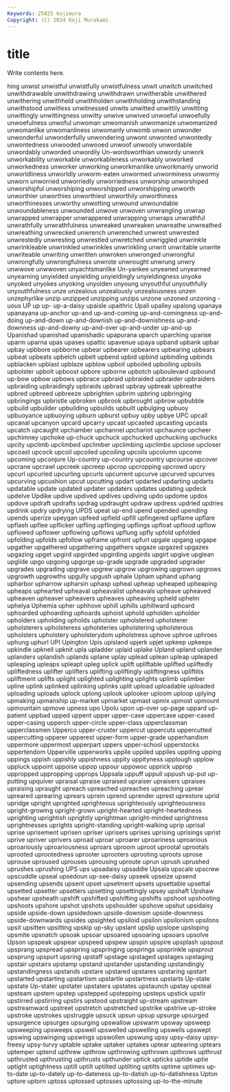 ```yaml
---
Keywords: 25825 kojimura
Copyright: (C) 2024 Koji Murakami
---
```


# title

Write contents here.



hing unwist unwistful unwistfully unwistfulness unwit unwitch unwitched unwithdrawable unwithdrawing
unwithdrawn unwitherable unwithered unwithering unwithheld unwithholden unwithholding unwithstanding unwithstood unwitless
unwitnessed unwits unwitted unwittily unwitting unwittingly unwittingness unwitty unwive unwived
unwoeful unwoefully unwoefulness unwoful unwoman unwomanish unwomanize unwomanized unwomanlike unwomanliness
unwomanly unwomb unwon unwonder unwonderful unwonderfully unwondering unwont unwonted unwontedly
unwontedness unwooded unwooed unwoof unwooly unwordable unwordably unworded unwordily Un-wordsworthian
unwordy unwork unworkability unworkable unworkableness unworkably unworked unworkedness unworker unworking
unworkmanlike unworkmanly unworld unworldliness unworldly unworm-eaten unwormed unworminess unwormy unworn
unworried unworriedly unworriedness unworship unworshiped unworshipful unworshiping unworshipped unworshipping unworth
unworthier unworthies unworthiest unworthily unworthiness unworthinesses unworthy unwotting unwound unwoundable
unwoundableness unwounded unwove unwoven unwrangling unwrap unwrapped unwrapper unwrappered unwrapping
unwraps unwrathful unwrathfully unwrathfulness unwreaked unwreaken unwreathe unwreathed unwreathing unwrecked
unwrench unwrenched unwrest unwrested unwrestedly unwresting unwrestled unwretched unwriggled unwrinkle
unwrinkleable unwrinkled unwrinkles unwrinkling unwrit unwritable unwrite unwriteable unwriting unwritten
unwroken unwronged unwrongful unwrongfully unwrongfulness unwrote unwrought unwrung unwry unwwove
unwwoven unyachtsmanlike Un-yankee unyeaned unyearned unyearning unyielded unyielding unyieldingly unyieldingness
unyoke unyoked unyokes unyoking unyolden unyoung unyouthful unyouthfully unyouthfulness unze
unzealous unzealously unzealousness unzen unzephyrlike unzip unzipped unzipping unzips unzone
unzoned unzoning -uous UP up up- up-a-daisy upaisle upaithric Upali
upalley upalong upanaya upanayana up-anchor up-and up-and-coming up-and-comingness up-and-doing up-and-down
up-and-downish up-and-downishness up-and-downness up-and-downy up-and-over up-and-under up-and-up Upanishad upanishad upanishadic
upapurana uparch uparching uparise uparm uparna upas upases upattic upavenue
upaya upband upbank upbar upbay upbbore upbborne upbear upbearer upbearers
upbearing upbears upbeat upbeats upbelch upbelt upbend upbid upbind upbinding
upbinds upblacken upblast upblaze upblow upboil upboiled upboiling upboils upbolster
upbolt upboost upbore upborne upbotch upboulevard upbound up-bow upbow upbows
upbrace upbraid upbraided upbraider upbraiders upbraiding upbraidingly upbraids upbrast upbray
upbreak upbreathe upbred upbreed upbreeze upbrighten upbrim upbring upbringing upbringings
upbristle upbroken upbrook upbrought upbrow upbubble upbuild upbuilder upbuilding upbuilds
upbuilt upbulging upbuoy upbuoyance upbuoying upburn upburst upbuy upby upbye
UPC upcall upcanal upcanyon upcard upcarry upcast upcasted upcasting upcasts
upcatch upcaught upchamber upchannel upchariot upchaunce upcheer upchimney upchoke up-chuck
upchuck upchucked upchucking upchucks upcity upclimb upclimbed upclimber upclimbing upclimbs
upclose upcloser upcoast upcock upcoil upcoiled upcoiling upcoils upcolumn upcome
upcoming upconjure Up-country up-country upcountry upcourse upcover upcrane upcrawl upcreek
upcreep upcrop upcropping upcrowd upcry upcurl upcurled upcurling upcurls upcurrent
upcurve upcurved upcurves upcurving upcushion upcut upcutting updart updarted updarting
updarts updatable update updated updater updaters updates updating updeck updelve
Updike updive updived updives updiving updo updome updos updove updraft
updrafts updrag updraught updraw updress updried updries updrink updry updrying
UPDS upeat up-end upend upended upending upends uperize upeygan upfeed
upfield upfill upfingered upflame upflare upflash upflee upflicker upfling upflinging
upflings upfloat upflood upflow upflowed upflower upflowing upflows upflung upfly
upfold upfolded upfolding upfolds upfollow upframe upfront upfurl upgale upgang
upgape upgather upgathered upgathering upgathers upgaze upgazed upgazes upgazing upget
upgird upgirded upgirding upgirds upgirt upgive upglean upglide upgo upgoing
upgorge up-grade upgrade upgraded upgrader upgrades upgrading upgrave upgrew upgrow
upgrowing upgrown upgrows upgrowth upgrowths upgully upgush uphale Upham uphand
uphang upharbor upharrow upharsin uphasp upheal upheap upheaped upheaping upheaps
uphearted upheaval upheavalist upheavals upheave upheaved upheaven upheaver upheavers upheaves
upheaving upheld uphelm uphelya Uphemia upher uphhove uphill uphills uphillward
uphoard uphoarded uphoarding uphoards uphoist uphold upholden upholder upholders upholding
upholds upholster upholstered upholsterer upholsterers upholsteress upholsteries upholstering upholsterous upholsters
upholstery upholsterydom upholstress uphove uphroe uphroes uphung uphurl UPI Upington
Upis upisland upjerk upjet upkeep upkeeps upkindle upknell upknit upla
upladder uplaid uplake Upland upland uplander uplanders uplandish uplands uplane
uplay uplead uplean upleap upleaped upleaping upleaps upleapt upleg uplick
uplift upliftable uplifted upliftedly upliftedness uplifter uplifters uplifting upliftingly upliftingness
upliftitis upliftment uplifts uplight uplighted uplighting uplights uplimb uplimber upline
uplink uplinked uplinking uplinks uplit upload uploadable uploaded uploading uploads
uplock uplong uplook uplooker uploom uploop uplying upmaking upmanship up-market
upmarket upmast upmix upmost upmount upmountain upmove upness upo Upolu
upon up-over up-page uppard up-patient uppbad upped uppent upper upper-case
uppercase upper-cased upper-casing upperch upper-circle upper-class upperclassman upperclassmen Upperco upper-cruster
uppercut uppercuts uppercutted uppercutting upperer upperest upper-form upper-grade upperhandism uppermore
uppermost upperpart uppers upper-school upperstocks uppertendom Upperville upperworks uppile uppiled
uppiles uppiling upping uppings uppish uppishly uppishness uppity uppityness upplough
upplow uppluck uppoint uppoise uppop uppour uppowoc upprick upprop uppropped
uppropping upprops Uppsala uppuff uppull uppush up-put up-putting upquiver upraisal
upraise upraised upraiser upraisers upraises upraising upraught upreach upreached upreaches
upreaching uprear upreared uprearing uprears uprein uprend uprender uprest uprestore
uprid upridge upright uprighted uprighteous uprighteously uprighteousness upright-growing upright-grown upright-hearted
upright-heartedness uprighting uprightish uprightly uprightman upright-minded uprightness uprightnesses uprights upright-standing
upright-walking uprip uprisal uprise uprisement uprisen upriser uprisers uprises uprising
uprisings uprist uprive upriver uprivers uproad uproar uproarer uproariness uproarious
uproariously uproariousness uproars uproom uproot uprootal uprootals uprooted uprootedness uprooter
uprooters uprooting uproots uprose uprouse uproused uprouses uprousing uproute uprun
uprush uprushed uprushes uprushing UPS ups upsadaisy upsaddle Upsala upscale
upscrew upscuddle upseal upsedoun up-see-daisy upseek upseize upsend upsending upsends
upsent upset upsetment upsets upsettable upsettal upsetted upsetter upsetters upsetting
upsettingly upsey upshaft Upshaw upshear upsheath upshift upshifted upshifting upshifts
upshoot upshooting upshoots upshore upshot upshots upshoulder upshove upshut upsidaisy
upside upside-down upsidedown upside-downism upside-downness upside-downwards upsides upsighted upsiloid upsilon
upsilonism upsilons upsit upsitten upsitting upskip up-sky upslant upslip upslope
upsloping upsmite upsnatch upsoak upsoar upsoared upsoaring upsoars upsolve Upson
upspeak upspear upspeed upspew upspin upspire upsplash upspout upsprang upspread
upspring upspringing upsprings upsprinkle upsprout upsprung upspurt upsring upstaff upstage
upstaged upstages upstaging upstair upstairs upstamp upstand upstander upstanding upstandingly
upstandingness upstands upstare upstared upstares upstaring upstart upstarted upstarting upstartism
upstartle upstartness upstarts Up-state upstate Up-stater upstater upstaters upstates upstaunch
upstay upsteal upsteam upstem upstep upstepped upstepping upsteps upstick upstir
upstirred upstirring upstirs upstood upstraight up-stream upstream upstreamward upstreet upstretch
upstretched upstrike upstrive up-stroke upstroke upstrokes upstruggle upsuck upsun upsup
upsurge upsurged upsurgence upsurges upsurging upswallow upswarm upsway upsweep upsweeping
upsweeps upswell upswelled upswelling upswells upswept upswing upswinging upswings upswollen
upswung upsy upsy-daisy upsy-freesy upsy-turvy uptable uptake uptaker uptakes uptear
uptearing uptears uptemper uptend upthrew upthrow upthrowing upthrown upthrows upthrust
upthrusted upthrusting upthrusts upthunder uptick upticks uptide uptie uptight uptightness
uptill uptilt uptilted uptilting uptilts uptime uptimes up-to-date up-to-dately up-to-dateness
up-to-datish up-to-datishness Upton uptore uptorn uptoss uptossed uptosses uptossing up-to-the-minute
